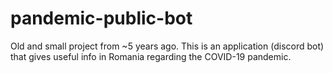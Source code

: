 # pandemic-public-bot

Old and small project from ~5 years ago. This is an application (discord bot) that gives useful info in Romania regarding the COVID-19 pandemic.
